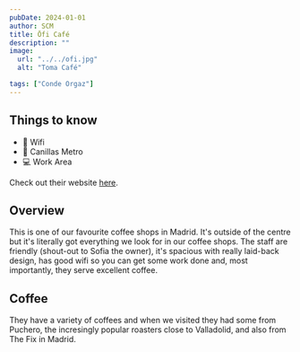 ```yaml
---
pubDate: 2024-01-01
author: SCM
title: Ōfi Café
description: ""
image:
  url: "../../ofi.jpg"
  alt: "Toma Café"

tags: ["Conde Orgaz"]
---
```

## Things to know

- 📡 Wifi
- 🚆 Canillas Metro
- 💻 Work Area

Check out their website [here](https://oficafe.com/).

## Overview

This is one of our favourite coffee shops in Madrid. It's outside of the centre but it's literally got everything we look for in our coffee shops. The staff are friendly (shout-out to Sofia the owner), it's spacious with really laid-back design, has good wifi so you can get some work done and, most importantly, they serve excellent coffee. 

## Coffee

They have a variety of coffees and when we visited they had some from Puchero, the incresingly popular roasters close to Valladolid, and also from The Fix in Madrid. 